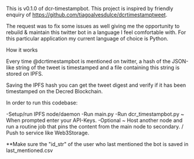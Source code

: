 This is v0.1.0 of dcr-timestampbot. This project is inspired by friendly enquiry of https://github.com/tiagoalvesdulce/dcrtimestamptweet.

The request was to fix some issues as well giving me the opportunity to rebuild & maintain this twitter bot in a language I feel comfortable with. 
For this particular application my current language of choice is Python.

How it works

Every time @dcrtimestampbot is mentioned on twitter, a hash of the JSON-like string of the tweet is timestamped and a file containing this string is stored on IPFS.

Saving the IPFS hash you can get the tweet digest and verify if it has been timestamped on the Decred Blockchain.

In order to run this codebase:

-Setup/run IPFS node/daemon
-Run main.py
-Run dcr_timestampbot.py ~  When prompted enter your API-Keys.
-Optional ~ Host another node and run a routine job that pins the content from the main node to secondary. / Push to service like Web3Storage.

**Make sure the "id_str" of the user who last mentioned the bot is saved in last_mentioned.csv
